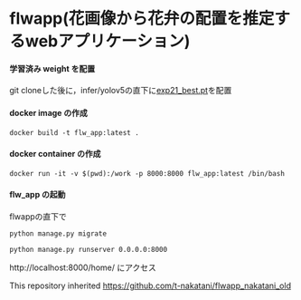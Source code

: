 # flwapp(花画像から花弁の配置を推定するwebアプリケーション)


#### 学習済み weight を配置
git cloneした後に，infer/yolov5の直下に[exp21_best.pt](https://drive.google.com/file/d/1nvThW-V4XxmE8podHrJugb6a4zZN2FTL/view?usp=sharing)を配置

#### docker image の作成
`docker build -t flw_app:latest .`
#### docker container の作成
`docker run -it -v $(pwd):/work -p 8000:8000 flw_app:latest /bin/bash`

#### flw_app の起動
flwappの直下で

`python manage.py migrate`

`python manage.py runserver 0.0.0.0:8000`

http://localhost:8000/home/ にアクセス

This repository inherited https://github.com/t-nakatani/flwapp_nakatani_old
